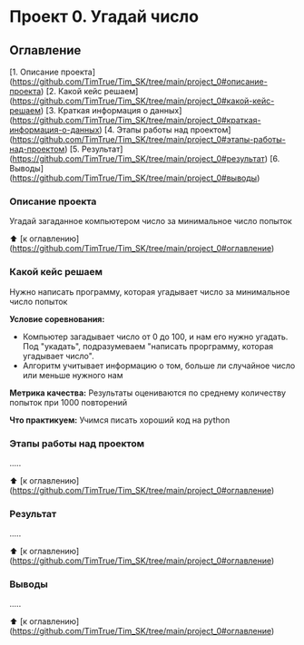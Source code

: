 # Проект 0. Угадай число

## Оглавление
[1. Описание проекта] (https://github.com/TimTrue/Tim_SK/tree/main/project_0#описание-проекта)
[2. Какой кейс решаем] (https://github.com/TimTrue/Tim_SK/tree/main/project_0#какой-кейс-решаем)
[3. Краткая информация о данных] (https://github.com/TimTrue/Tim_SK/tree/main/project_0#краткая-информация-о-данных)
[4. Этапы работы над проектом] (https://github.com/TimTrue/Tim_SK/tree/main/project_0#этапы-работы-над-проектом)
[5. Результат] (https://github.com/TimTrue/Tim_SK/tree/main/project_0#результат)
[6. Выводы] (https://github.com/TimTrue/Tim_SK/tree/main/project_0#выводы)

### Описание проекта
Угадай загаданное компьютером число за минимальное число попыток

:arrow_up: [к оглавлению] (https://github.com/TimTrue/Tim_SK/tree/main/project_0#оглавление)


### Какой кейс решаем
Нужно написать программу, которая угадывает число за минимальное число попыток

**Условие соревнования:**
- Компьютер загадывает число от 0 до 100, и нам его нужно угадать. Под "укадать", подразумеваем "написать прорграмму, которая угадывает число".
- Алгоритм учитывает информацию о том, больше ли случайное число или меньше нужного нам

**Метрика качества:**
Результаты оцениваются по среднему количеству попыток при 1000 повторений

**Что практикуем:**
Учимся писать хороший код на python


### Этапы работы над проектом
.....

:arrow_up: [к оглавлению] (https://github.com/TimTrue/Tim_SK/tree/main/project_0#оглавление)


### Результат
.....

:arrow_up: [к оглавлению] (https://github.com/TimTrue/Tim_SK/tree/main/project_0#оглавление)


### Выводы
.....

:arrow_up: [к оглавлению] (https://github.com/TimTrue/Tim_SK/tree/main/project_0#оглавление)